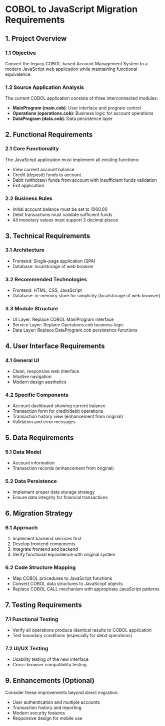# COBOL to JavaScript Migration Requirements

## 1. Project Overview

### 1.1 Objective
Convert the legacy COBOL-based Account Management System to a modern JavaScript web application while maintaining functional equivalence.

### 1.2 Source Application Analysis
The current COBOL application consists of three interconnected modules:
- **MainProgram (main.cob)**: User interface and program control
- **Operations (operations.cob)**: Business logic for account operations
- **DataProgram (data.cob)**: Data persistence layer

## 2. Functional Requirements

### 2.1 Core Functionality
The JavaScript application must implement all existing functions:
- View current account balance
- Credit (deposit) funds to account
- Debit (withdraw) funds from account with insufficient funds validation
- Exit application

### 2.2 Business Rules
- Initial account balance must be set to 1000.00
- Debit transactions must validate sufficient funds
- All monetary values must support 2 decimal places

## 3. Technical Requirements

### 3.1 Architecture
- Frontend: Single-page application (SPA)
- Database: localstorage of web browser

### 3.2 Recommended Technologies
- Frontend: HTML, CSS, JavaScript
- Database: in-memory store for simplicity (localstorage of web browser)

### 3.3 Module Structure
- UI Layer: Replace COBOL MainProgram interface
- Service Layer: Replace Operations.cob business logic
- Data Layer: Replace DataProgram.cob persistence functions

## 4. User Interface Requirements

### 4.1 General UI
- Clean, responsive web interface
- Intuitive navigation
- Modern design aesthetics

### 4.2 Specific Components
- Account dashboard showing current balance
- Transaction form for credit/debit operations
- Transaction history view (enhancement from original)
- Validation and error messages

## 5. Data Requirements

### 5.1 Data Model
- Account information
- Transaction records (enhancement from original)

### 5.2 Data Persistence
- Implement proper data storage strategy
- Ensure data integrity for financial transactions

## 6. Migration Strategy

### 6.1 Approach
1. Implement backend services first
2. Develop frontend components
3. Integrate frontend and backend
4. Verify functional equivalence with original system

### 6.2 Code Structure Mapping
- Map COBOL procedures to JavaScript functions
- Convert COBOL data structures to JavaScript objects
- Replace COBOL CALL mechanism with appropriate JavaScript patterns

## 7. Testing Requirements

### 7.1 Functional Testing
- Verify all operations produce identical results to COBOL application
- Test boundary conditions (especially for debit operations)

### 7.2 UI/UX Testing
- Usability testing of the new interface
- Cross-browser compatibility testing

## 9. Enhancements (Optional)
Consider these improvements beyond direct migration:
- User authentication and multiple accounts
- Transaction history and reporting
- Modern security features
- Responsive design for mobile use